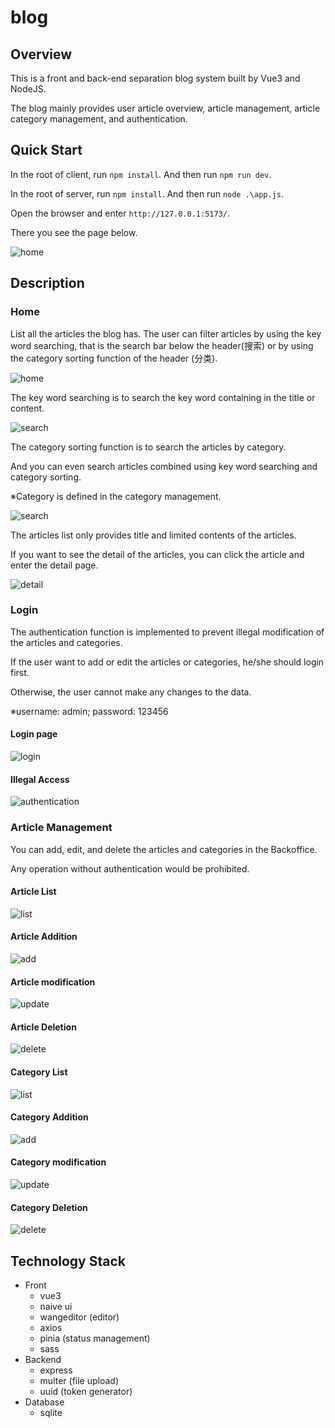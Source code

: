 # blog

## Overview

This is a front and back-end separation blog system built by Vue3 and NodeJS.

The blog mainly provides user article overview, article management, article category management, and authentication.



## Quick Start

In the root of client, run `npm install`. 
And then run `npm run dev`.

In the root of server, run `npm install`. 
And then run `node .\app.js`.

Open the browser and enter `http://127.0.0.1:5173/`.

There you see the page below.

![home](image/home.png)

## Description

### Home

List all the articles the blog has. The user can filter articles by using the key word searching, that is the search bar below the header(搜索) or by using the category sorting function of the header (分类).

![home](image/home.png)

The key word searching is to search the key word containing in the title or content.

![search](image/home_search.png)

The category sorting function is to search the articles by category.

And you can even search articles combined using key word searching and category sorting.

※Category is defined in the category management.

![search](image/home_category.png)

The articles list only provides title and limited contents of the articles.

If you want to see the detail of the articles, you can click the article and enter the detail page.

![detail](image/home_detail.png)



### Login

The authentication function is implemented to prevent illegal modification of the articles and categories.

If the user want to add or edit the articles or categories, he/she should login first.

Otherwise, the user cannot make any changes to the data.

※username: admin; password: 123456

#### Login page

![login](image/login.png)

#### Illegal Access

![authentication](image/backoffice_authentication.png)

### Article Management

You can add, edit, and delete the articles and categories in the Backoffice.

Any operation without authentication would be prohibited.

#### Article List
![list](image/backoffice_article.png)

#### Article Addition
![add](image/backoffice_article_add.png)

#### Article modification
![update](image/backoffice_article_update.png)

#### Article Deletion
![delete](image/backoffice_article_delete.png)

#### Category List
![list](image/backoffice_category.png)

#### Category Addition
![add](image/backoffice_category_add.png)

#### Category modification
![update](image/backoffice_category_update.png)

#### Category Deletion
![delete](image/backoffice_category_delete.png)

## Technology Stack
- Front
  - vue3
  - naive ui
  - wangeditor (editor)
  - axios
  - pinia (status management)
  - sass
- Backend
  - express
  - multer (file upload)
  - uuid (token generator)
- Database
  - sqlite
